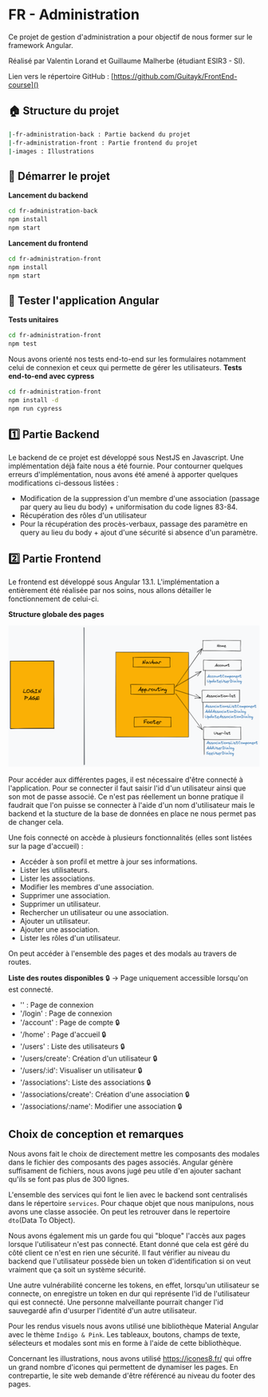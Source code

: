 # FR - Administration
Ce projet de gestion d'administration a pour objectif de nous former sur le framework Angular.

Réalisé par Valentin Lorand et Guillaume Malherbe (étudiant ESIR3 - SI). 

Lien vers le répertoire GitHub : [https://github.com/Guitayk/FrontEnd-course]()

## :house: Structure du projet
```bash
|-fr-administration-back : Partie backend du projet
|-fr-administration-front : Partie frontend du projet
|-images : Illustrations
```

## :rocket: Démarrer le projet

**Lancement du backend**
```bash
cd fr-administration-back
npm install
npm start
```

**Lancement du frontend**
```bash
cd fr-administration-front
npm install
npm start
```
## :microscope: Tester l'application Angular

**Tests unitaires**
```bash
cd fr-administration-front
npm test
```

 Nous avons orienté nos tests end-to-end sur les formulaires notamment celui de connexion et ceux qui permette de gérer les utilisateurs.
**Tests end-to-end avec cypress**
```bash
cd fr-administration-front
npm install -d
npm run cypress
```

## :one: Partie Backend
Le backend de ce projet est développé sous NestJS en Javascript.
Une implémentation déjà faite nous a été fournie. Pour contourner quelques erreurs d'implémentation, nous avons été amené à apporter quelques modifications ci-dessous listées :

- Modification de la suppression d'un membre d'une association (passage par query au lieu du body) + uniformisation du code lignes 83-84.
- Récupération des rôles d'un utilisateur
- Pour la récupération des procès-verbaux, passage des paramètre en query au lieu du body + ajout d'une sécurité si absence d'un paramètre.

## :two: Partie Frontend
Le frontend est développé sous Angular 13.1.
L'implémentation a entièrement été réalisée par nos soins, nous allons détailler le fonctionnement de celui-ci.

**Structure globale des pages**

![images/structure_globale.png](images/structure_globale.png)

Pour accéder aux différentes pages, il est nécessaire d'être connecté à l'application.
Pour se connecter il faut saisir l'id d'un utilisateur ainsi que son mot de passe associé. Ce n'est pas réellement un bonne pratique il faudrait que l'on puisse se connecter à l'aide d'un nom d'utilisateur mais le backend et la stucture de la base de données en place ne nous permet pas de changer cela.

Une fois connecté on accède à plusieurs fonctionnalités (elles sont listées sur la page d'accueil) :

- Accéder à son profil et mettre à jour ses informations.
- Lister les utilisateurs.
- Lister les associations.
- Modifier  les membres d'une association.
- Supprimer une association.
- Supprimer un utilisateur.
- Rechercher un utilisateur ou une association.
- Ajouter un utilisateur.
- Ajouter une association.
- Lister les rôles d'un utilisateur.

On peut accéder à l'ensemble des pages et des modals au travers de routes.

**Liste des routes disponibles**
:lock: -> Page uniquement accessible lorsqu'on est connecté.

- '' : Page de connexion
- '/login' : Page de connexion
- '/account' : Page de compte :lock:
- '/home' : Page d'accueil :lock:
- '/users' : Liste des utilisateurs :lock:
- '/users/create': Création d'un utilisateur :lock:
- '/users/:id': Visualiser un utilisateur :lock:
- '/associations': Liste des associations :lock:
- '/associations/create': Création d'une association :lock:
- '/associations/:name': Modifier une association :lock:

## Choix de conception et remarques 

Nous avons fait le choix de directement mettre les composants des modales dans le fichier des composants des pages associés. Angular génère suffisament de fichiers, nous avons jugé peu utile d'en ajouter sachant qu'ils se font pas plus de 300 lignes.

L'ensemble des services qui font le lien avec le backend sont centralisés dans le répertoire `services`.
Pour chaque objet que nous manipulons, nous avons une classe associée. On peut les retrouver dans le repertoire `dto`(Data To Object).

Nous avons également mis un garde fou qui "bloque" l'accès aux pages lorsque l'utilisateur n'est pas connecté. Etant donné que cela est géré du côté client ce n'est en rien une sécurité. Il faut vérifier au niveau du backend que l'utilisateur possède bien un token d'identification si on veut vraiment que ça soit un système sécurité.

Une autre vulnérabilité concerne les tokens, en effet, lorsqu'un utilisateur se connecte, on enregistre un token en dur qui représente l'id de l'utilisateur qui est connecté. Une personne malveillante pourrait changer l'id sauvegardé afin d'usurper l'identité d'un autre utilisateur.

Pour les rendus visuels nous avons utilisé une bibliothèque Material Angular avec le thème `Indigo & Pink`. Les tableaux, boutons, champs de texte, sélecteurs et modales sont mis en forme à l'aide de cette bibliothèque.

Concernant les illustrations, nous avons utilisé https://icones8.fr/ qui offre un grand nombre d'icones qui permettent de dynamiser les pages. En contrepartie, le site web demande d'être référencé au niveau du footer des pages.